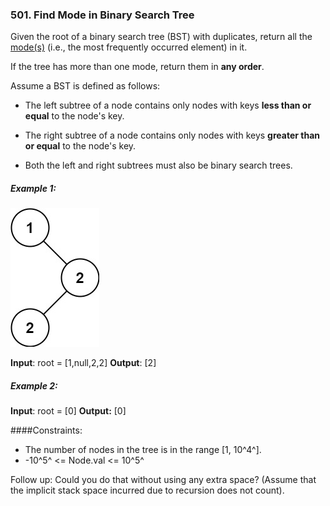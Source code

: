 ### 501. Find Mode in Binary Search Tree

Given the root of a binary search tree (BST) with duplicates, return all the [mode(s)](<https://en.wikipedia.org/wiki/Mode_(statistics)>) (i.e., the most frequently occurred element) in it.

If the tree has more than one mode, return them in **any order**.

Assume a BST is defined as follows:

- The left subtree of a node contains only nodes with keys **less than or equal** to the node's key.

- The right subtree of a node contains only nodes with keys **greater than or equal** to the node's key.

- Both the left and right subtrees must also be binary search trees.

##### Example 1:

![mode tree](./assets/img/mode-tree.jpg)

**Input**: root = [1,null,2,2]
**Output**: [2]

##### Example 2:

**Input**: root = [0]
**Output:** [0]

####Constraints:

- The number of nodes in the tree is in the range [1, 10^4^].
- -10^5^ <= Node.val <= 10^5^

Follow up: Could you do that without using any extra space? (Assume that the implicit stack space incurred due to recursion does not count).
